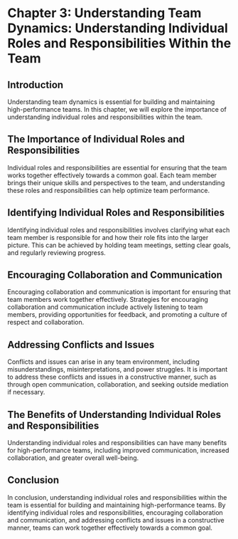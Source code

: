 Chapter 3: Understanding Team Dynamics: Understanding Individual Roles and Responsibilities Within the Team
===========================================================================================================

Introduction
------------

Understanding team dynamics is essential for building and maintaining high-performance teams. In this chapter, we will explore the importance of understanding individual roles and responsibilities within the team.

The Importance of Individual Roles and Responsibilities
-------------------------------------------------------

Individual roles and responsibilities are essential for ensuring that the team works together effectively towards a common goal. Each team member brings their unique skills and perspectives to the team, and understanding these roles and responsibilities can help optimize team performance.

Identifying Individual Roles and Responsibilities
-------------------------------------------------

Identifying individual roles and responsibilities involves clarifying what each team member is responsible for and how their role fits into the larger picture. This can be achieved by holding team meetings, setting clear goals, and regularly reviewing progress.

Encouraging Collaboration and Communication
-------------------------------------------

Encouraging collaboration and communication is important for ensuring that team members work together effectively. Strategies for encouraging collaboration and communication include actively listening to team members, providing opportunities for feedback, and promoting a culture of respect and collaboration.

Addressing Conflicts and Issues
-------------------------------

Conflicts and issues can arise in any team environment, including misunderstandings, misinterpretations, and power struggles. It is important to address these conflicts and issues in a constructive manner, such as through open communication, collaboration, and seeking outside mediation if necessary.

The Benefits of Understanding Individual Roles and Responsibilities
-------------------------------------------------------------------

Understanding individual roles and responsibilities can have many benefits for high-performance teams, including improved communication, increased collaboration, and greater overall well-being.

Conclusion
----------

In conclusion, understanding individual roles and responsibilities within the team is essential for building and maintaining high-performance teams. By identifying individual roles and responsibilities, encouraging collaboration and communication, and addressing conflicts and issues in a constructive manner, teams can work together effectively towards a common goal.
